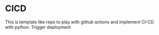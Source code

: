 # CICD
This is template like repo to play with github actions and implement CI-CD with python.
Trigger deployment
